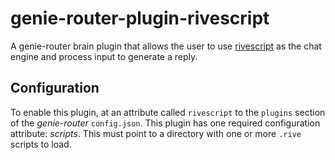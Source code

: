 # genie-router-plugin-rivescript

A genie-router brain plugin that allows the user to use [rivescript](https://www.rivescript.com/)
as the chat engine and process input to generate a reply.

## Configuration

To enable this plugin, at an attribute called `rivescript` to the `plugins` section
of the _genie-router_ `config.json`. This plugin has one required configuration attribute: *scripts*.
This must point to a directory with one or more `.rive` scripts to load.

